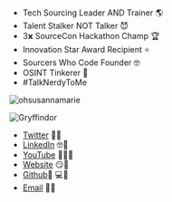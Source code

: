 - Tech Sourcing Leader AND Trainer 🌎 
- Talent Stalker NOT Talker 😈 
- 3𝘅 SourceCon Hackathon Champ 🏆 
- Innovation Star Award Recipient ⭐️
- Sourcers Who Code Founder 🤓 
- OSINT Tinkerer 🔎 
- #TalkNerdyToMe

![ohsusannamarie](https://user-images.githubusercontent.com/6549328/127587263-85056455-3efb-4f97-8d7e-027979e47099.gif)

![Gryffindor](https://user-images.githubusercontent.com/6549328/127587300-a5f92c21-5103-49aa-9d2b-31f922f5c61a.png)

- [Twitter](https://twitter.com/ohsusannamarie) 🐤🔗
- [LinkedIn](https://linkedin.com/in/ohsusannamarie) 🤓🔗
- [YouTube](youtube.com/c/sourcingfyi) 👩‍🏫🔗
- [Website](https://ohsusannamarie.com/) 😏🔗
- [Github](https://github.com/ohsusannamarie)👩‍ 💻🔗
- [Email](me@ohsusannamarie.com) 💌🔗
